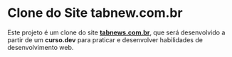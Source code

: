 # **Clone do Site tabnew.com.br**

Este projeto é um clone do site **[tabnews.com.br](https://www.tabnews.com.br/)**, que será desenvolvido a partir de um **curso.dev** para praticar e desenvolver habilidades de desenvolvimento web.

<!--

## **Tecnologias Utilizadas**

- HTML
- CSS
- JavaScript
- React ou Angular (a ser decidido)

## **Como Contribuir**

Este projeto é aberto para contribuições da comunidade de desenvolvedores web. Para contribuir, por favor siga as etapas abaixo:

1. Faça um fork deste repositório.
2. Clone o fork para sua máquina local.
3. Crie uma branch para sua nova feature: **`git checkout -b minha-nova-feature`**
4. Implemente sua feature e faça o commit das mudanças: **`git commit -m "Adicionando minha nova feature"`**
5. Faça o push da branch para seu fork: **`git push origin minha-nova-feature`**
6. Abra um pull request nesta branch.

## **Como Rodar Localmente**

Para executar o projeto localmente, siga as etapas abaixo:

1. Clone este repositório para sua máquina local.
2. Abra o terminal e navegue até a pasta raiz do projeto.
3. Execute o comando **`npm install`** para instalar as dependências do projeto.
4. Execute o comando **`npm start`** para rodar a aplicação localmente.

## **Licença**

Este projeto é licenciado sob a Licença MIT - consulte o arquivo **[LICENSE](https://chat.openai.com/LICENSE)** para obter detalhes.

-->
